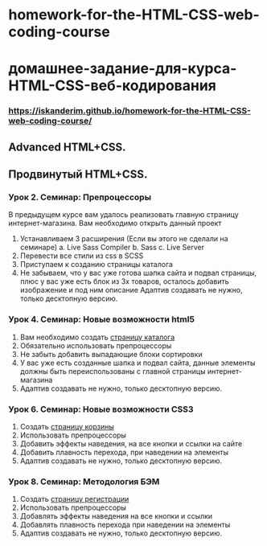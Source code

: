 # homework-for-the-HTML-CSS-web-coding-course
# домашнее-задание-для-курса-HTML-CSS-веб-кодирования

### https://iskanderim.github.io/homework-for-the-HTML-CSS-web-coding-course/

## Advanced HTML+CSS.
## Продвинутый HTML+CSS.

### Урок 2. Семинар: Препроцессоры
В предыдущем курсе вам удалось реализовать главную страницу интернет-магазина. Вам необходимо открыть данный проект
1. Устанавливаем 3 расширения (Если вы этого не сделали на семинаре) a. Live Sass Compiler b. Sass c. Live Server
2. Перевести все стили из css в SCSS
3. Приступаем к созданию страницы каталога
4. Не забываем, что у вас уже готова шапка сайта и подвал страницы, плюс у вас уже есть блок из 3х товаров, осталось добавить изображение и под ним описание
Адаптив создавать не нужно, только десктопную версию.

### Урок 4. Семинар: Новые возможности html5
1. Вам необходимо создать [страницу каталога](https://www.figma.com/design/TQaPa1gzsX6Qb4Gqj4fve7/Shop-(Copy)?node-id=52-0&node-type=canvas&t=9JTW8l0IUGQ3pb3W-0)
2. Обязательно использовать препроцессоры
3. Не забыть добавить выпадающие блоки сортировки
4. У вас уже есть созданные шапка и подвал сайта, данные элементы должны быть переиспользованы с главной страницы интернет-магазина
5. Адаптив создавать не нужно, только десктопную версию.

### Урок 6. Семинар: Новые возможности CSS3
1. Создать [страницу корзины](https://www.figma.com/design/TQaPa1gzsX6Qb4Gqj4fve7/Shop-(Copy)?node-id=73-140&node-type=canvas&t=wwPYylzC8c6npFHy-0)
2. Использовать препроцессоры
3. Добавить эффекты наведения, на все кнопки и ссылки на сайте
4. Добавить плавность перехода, при наведении на элементы
5. Адаптив создавать не нужно, только десктопную версию.

### Урок 8. Семинар: Методология БЭМ
1. Создать [страницу регистрации](https://www.figma.com/design/TQaPa1gzsX6Qb4Gqj4fve7/Shop-(Copy)?node-id=110-162&node-type=canvas&t=DY5jzjjBPydCRrjp-0)
2. Использовать препроцессоры
3. Добавлять эффекты наведения на все кнопки и ссылки
4. Добавлять плавность перехода при наведении на элементы
5. Адаптив создавать не нужно, только десктопную версию.